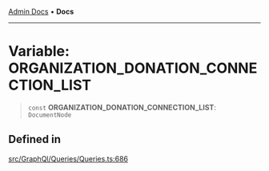 [Admin Docs](/) • **Docs**

***

# Variable: ORGANIZATION\_DONATION\_CONNECTION\_LIST

> `const` **ORGANIZATION\_DONATION\_CONNECTION\_LIST**: `DocumentNode`

## Defined in

[src/GraphQl/Queries/Queries.ts:686](https://github.com/PalisadoesFoundation/talawa-admin/blob/main/src/GraphQl/Queries/Queries.ts#L686)
